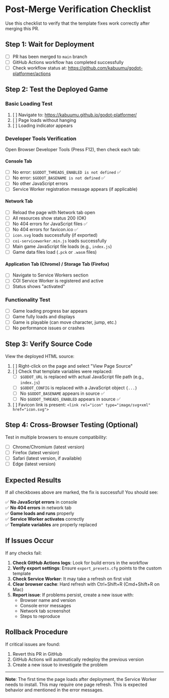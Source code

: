 # Post-Merge Verification Checklist

Use this checklist to verify that the template fixes work correctly after merging this PR.

## Step 1: Wait for Deployment

- [ ] PR has been merged to `main` branch
- [ ] GitHub Actions workflow has completed successfully
- [ ] Check workflow status at: https://github.com/kabuumu/godot-platformer/actions

## Step 2: Test the Deployed Game

### Basic Loading Test

1. [ ] Navigate to: https://kabuumu.github.io/godot-platformer/
2. [ ] Page loads without hanging
3. [ ] Loading indicator appears

### Developer Tools Verification

Open Browser Developer Tools (Press F12), then check each tab:

#### Console Tab
- [ ] No error: `$GODOT_THREADS_ENABLED is not defined` ✅
- [ ] No error: `$GODOT_BASENAME is not defined` ✅
- [ ] No other JavaScript errors
- [ ] Service Worker registration message appears (if applicable)

#### Network Tab
- [ ] Reload the page with Network tab open
- [ ] All resources show status 200 (OK)
- [ ] No 404 errors for JavaScript files ✅
- [ ] No 404 errors for favicon.ico ✅
- [ ] `icon.svg` loads successfully (if exported)
- [ ] `coi-serviceworker.min.js` loads successfully
- [ ] Main game JavaScript file loads (e.g., `index.js`)
- [ ] Game data files load (`.pck` or `.wasm` files)

#### Application Tab (Chrome) / Storage Tab (Firefox)
- [ ] Navigate to Service Workers section
- [ ] COI Service Worker is registered and active
- [ ] Status shows "activated"

### Functionality Test

- [ ] Game loading progress bar appears
- [ ] Game fully loads and displays
- [ ] Game is playable (can move character, jump, etc.)
- [ ] No performance issues or crashes

## Step 3: Verify Source Code

View the deployed HTML source:

1. [ ] Right-click on the page and select "View Page Source"
2. [ ] Check that template variables were replaced:
   - [ ] `$GODOT_URL` is replaced with actual JavaScript file path (e.g., `index.js`)
   - [ ] `$GODOT_CONFIG` is replaced with a JavaScript object `{...}`
   - [ ] No `$GODOT_BASENAME` appears in source ✅
   - [ ] No `$GODOT_THREADS_ENABLED` appears in source ✅
3. [ ] Favicon link is present: `<link rel="icon" type="image/svg+xml" href="icon.svg">`

## Step 4: Cross-Browser Testing (Optional)

Test in multiple browsers to ensure compatibility:

- [ ] Chrome/Chromium (latest version)
- [ ] Firefox (latest version)
- [ ] Safari (latest version, if available)
- [ ] Edge (latest version)

## Expected Results

If all checkboxes above are marked, the fix is successful! You should see:

✅ **No JavaScript errors** in console  
✅ **No 404 errors** in network tab  
✅ **Game loads and runs** properly  
✅ **Service Worker activates** correctly  
✅ **Template variables** are properly replaced  

## If Issues Occur

If any checks fail:

1. **Check GitHub Actions logs**: Look for build errors in the workflow
2. **Verify export settings**: Ensure `export_presets.cfg` points to the custom template
3. **Check Service Worker**: It may take a refresh on first visit
4. **Clear browser cache**: Hard refresh with Ctrl+Shift+R (Cmd+Shift+R on Mac)
5. **Report issue**: If problems persist, create a new issue with:
   - Browser name and version
   - Console error messages
   - Network tab screenshot
   - Steps to reproduce

## Rollback Procedure

If critical issues are found:

1. Revert this PR in GitHub
2. GitHub Actions will automatically redeploy the previous version
3. Create a new issue to investigate the problem

---

**Note**: The first time the page loads after deployment, the Service Worker needs to install. This may require one page refresh. This is expected behavior and mentioned in the error messages.
